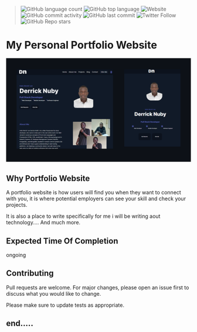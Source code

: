 > ![GitHub language count](https://img.shields.io/github/languages/count/Derrick-Nuby/My-BRAND-Derrick-Nuby)    ![GitHub top language](https://img.shields.io/github/languages/top/Derrick-Nuby/My-BRAND-Derrick-Nuby) ![Website](https://img.shields.io/website?up_message=active&url=https%3A%2F%2Fderrick-nuby.github.io%2FMy-BRAND-Derrick-Nuby%2F)  ![GitHub commit activity](https://img.shields.io/github/commit-activity/w/Derrick-Nuby/My-BRAND-Derrick-Nuby) ![GitHub last commit](https://img.shields.io/github/last-commit/Derrick-Nuby/My-BRAND-Derrick-Nuby) ![Twitter Follow](https://img.shields.io/twitter/follow/derricknuby?style=social) ![GitHub Repo stars](https://img.shields.io/github/stars/Derrick-Nuby/My-BRAND-Derrick-Nuby?style=social)

# My Personal Portfolio Website

![Portfolio image showcasing](./images/MyPortfolioDesign.png)

## Why Portfolio Website

A portfolio website is how users will find you when they want to connect with you, it is where potential employers can see your skill and check your projects.

It is also a place to write specifically for me i will be writing aout technology.... And much more.

## Expected Time Of Completion

ongoing

## Contributing

Pull requests are welcome. For major changes, please open an issue first
to discuss what you would like to change.

Please make sure to update tests as appropriate.

## end.....
